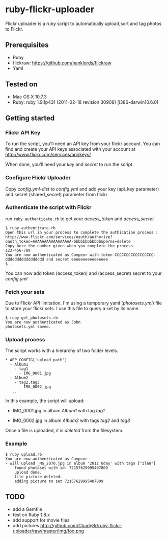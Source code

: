 ruby-flickr-uploader
====================

Flickr uploader is a ruby script to automatically upload,sort and tag photos to Flickr.

## Prerequisites

* Ruby
* flickraw: https://github.com/hanklords/flickraw
* Yaml

## Tested on

* Mac OS X 10.7.3
* Ruby: ruby 1.9.1p431 (2011-02-18 revision 30908) [i386-darwin10.6.0]

## Getting started

### Flickr API Key

To run the script, you'll need an API key from your flickr account.
You can find and create your API keys associated with your account at http://www.flickr.com/services/api/keys/

When done, you'll need your *key* and *secret* to run the script.

### Configure Flickr Uploader

Copy *config.yml-dist* to *config.yml* and add your key (api_key parameter) and secret (shared_secret) parameter from flickr

### Authenticate the script with Flickr

run `ruby authenticate.rb` to get your *access_token* and *access_secret*


    $ ruby authenticate.rb
    Open this url in your process to complete the authication process : http://www.flickr.com/services/oauth/authorize?oauth_token=AAAAAAAAAAAAAAAAA-bbbbbbbbbbbb&perms=delete
    Copy here the number given when you complete the process.
    123-456-789
    You are now authenticated as Campeur with token CCCCCCCCCCCCCCCCC-ddddddddddddddddd and secret eeeeeeeeeeeeeeee
    $ _


You can now add token (access_token) and (access_secret) secret to your *config.yml* 

### Fetch your sets

Due to Flickr API limitation, I'm using a temporary yaml (*photosets.yml*) file to store your flickr sets. I use this file to query a set by its name.

    $ ruby get_photosets.rb 
    You are now authenticated as John
    photosets.yml saved.

### Upload process

The script works with a hierarchy of two folder levels.

    * APP_CONFIG['upload_path']
      - Album1
        - tag1
          - IMG_0001.jpg
      - Album2
        - tag2,tag3
          - IMG_0002.jpg
      ...

In this example, the script will upload:

* IMG_0001.jpg in album *Album1* with tag *tag1*

* IMG_0002.jpg in album *Album2* with tags *tag2* and *tag3*

Once a file is uploaded, it is *deleted* from the filesystem.


### Example

    $ ruby upload.rb 
    You are now authenticated as Campeur
    - will upload _MG_2070.jpg in album '2012 Oday' with tags ["Ilan"]
	    found photoset with id: 72157629995407809
	    upload done.
	    file picture deleted.
	    adding picture to set 72157629995407809

## TODO

* add a Gemfile
* test on Ruby 1.8.x
* add support for movie files
* add pictures http://github.com/CharlyBr/ruby-flickr-uploader/raw/master/img/foo.png
